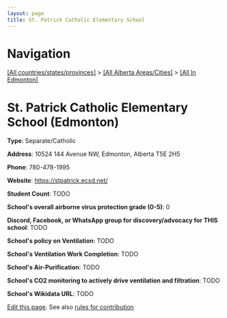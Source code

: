 ```yaml
---
layout: page
title: St. Patrick Catholic Elementary School
---
```

# Navigation

[[All countries/states/provinces]](../../..) > [[All Alberta Areas/Cities]](../..) > [[All In Edmonton]](..)

# St. Patrick Catholic Elementary School (Edmonton)

**Type**: Separate/Catholic

**Address**: 10524 144 Avenue NW, Edmonton, Alberta T5E 2H5

**Phone**: 780-478-1995

**Website**: <https://stpatrick.ecsd.net/>

**Student Count**: TODO

**School's overall airborne virus protection grade (0-5)**: 0

**Discord, Facebook, or WhatsApp group for discovery/advocacy for THIS school**: TODO

**School's policy on Ventilation**: TODO

**School's Ventilation Work Completion**: TODO

**School's Air-Purification**: TODO

**School's CO2 monitoring to actively drive ventilation and filtration**: TODO

**School's Wikidata URL**: TODO


[Edit this page](https://github.com/ventilate-schools/AB/edit/main/./Edmonton/St._Patrick_Catholic_Elementary_School.md). See also [rules for contribution](../../../contribution-rules/)
